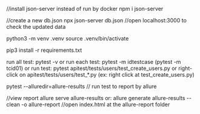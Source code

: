 
//install json-server instead of run by docker
npm i json-server

//create a new db.json
npx json-server db.json
//open localhost:3000 to check the updated data

python3 -m venv .venv
source .venv/bin/activate

pip3 install -r requirements.txt

run all test: pytest -v
or run each test: pytest -m idtestcase (pytest -m tcid01)
or run test: pytest apitest/tests/users/test_create_users.py
or right-click on apitest/tests/users/test_*.py (ex: right click at test_create_users.py)


pytest --alluredir=allure-results // run test to report by allure

//view report
allure serve allure-results
or: allure generate allure-results --clean -o allure-report //open index.html at the allure-report folder







